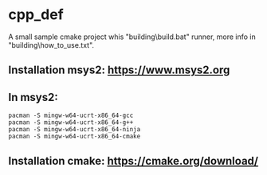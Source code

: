 # cpp_def

A small sample cmake project whis "building\build.bat" runner, more info in "building\how_to_use.txt".

## Installation msys2: https://www.msys2.org

## In msys2:

```
pacman -S mingw-w64-ucrt-x86_64-gcc
pacman -S mingw-w64-ucrt-x86_64-g++
pacman -S mingw-w64-ucrt-x86_64-ninja
pacman -S mingw-w64-ucrt-x86_64-cmake
```

## Installation cmake: https://cmake.org/download/
